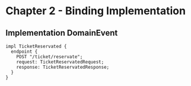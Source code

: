 # Chapter 2 - Binding Implementation

## Implementation DomainEvent

```feakin
impl TicketReservated {
  endpoint {
    POST "/ticket/reservate";
    request: TicketReservatedRequest;
    response: TicketReservatedResponse;
  }
}
```

